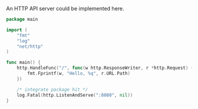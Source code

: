 An HTTP API server could be implemented here.

```go
package main

import (
    "fmt"
    "log"
    "net/http"
)

func main() {
    http.HandleFunc("/", func(w http.ResponseWriter, r *http.Request) {
        fmt.Fprintf(w, "Hello, %q", r.URL.Path)
    })

    /* integrate package hit */
    log.Fatal(http.ListenAndServe(":8080", nil))
}
```